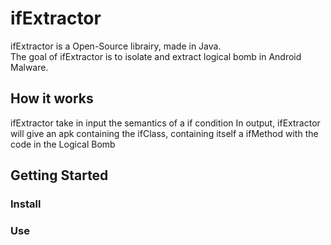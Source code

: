 # ifExtractor
ifExtractor is a Open-Source librairy, made in Java.  
The goal of ifExtractor is to isolate and extract logical bomb in Android Malware.

## How it works
ifExtractor take in input the semantics of a if condition
In output, ifExtractor will give an apk containing the ifClass, containing itself a ifMethod with the code in the Logical Bomb

## Getting Started

### Install

### Use
